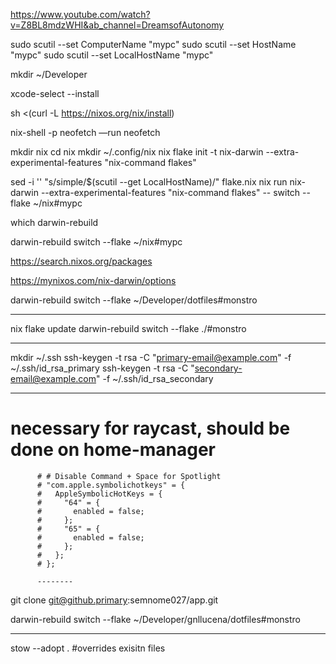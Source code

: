 https://www.youtube.com/watch?v=Z8BL8mdzWHI&ab_channel=DreamsofAutonomy

sudo scutil --set ComputerName "mypc"
sudo scutil --set HostName "mypc"
sudo scutil --set LocalHostName "mypc"



mkdir ~/Developer

xcode-select --install

sh <(curl -L https://nixos.org/nix/install)

nix-shell -p neofetch —run neofetch

mkdir nix
cd nix
mkdir ~/.config/nix
nix flake init -t nix-darwin --extra-experimental-features "nix-command flakes"

sed -i '' "s/simple/$(scutil --get LocalHostName)/" flake.nix
nix run nix-darwin --extra-experimental-features "nix-command flakes" -- switch --flake ~/nix#mypc

which darwin-rebuild

darwin-rebuild switch --flake ~/nix#mypc

https://search.nixos.org/packages

https://mynixos.com/nix-darwin/options

darwin-rebuild switch --flake ~/Developer/dotfiles#monstro


---------

nix flake update
darwin-rebuild switch --flake ./#monstro


-----


mkdir ~/.ssh
ssh-keygen -t rsa -C "primary-email@example.com" -f ~/.ssh/id_rsa_primary
ssh-keygen -t rsa -C "secondary-email@example.com" -f ~/.ssh/id_rsa_secondary

-------


# necessary for raycast, should be done on home-manager
          # # Disable Command + Space for Spotlight
          # "com.apple.symbolichotkeys" = {
          #   AppleSymbolicHotKeys = {
          #     "64" = {
          #       enabled = false;
          #     };
          #     "65" = {
          #       enabled = false;
          #     };
          #   };
          # };

          --------


git clone git@github.primary:semnome027/app.git



darwin-rebuild switch --flake ~/Developer/gnllucena/dotfiles#monstro


--------------------------------------------------------------
stow --adopt . #overrides exisitn files